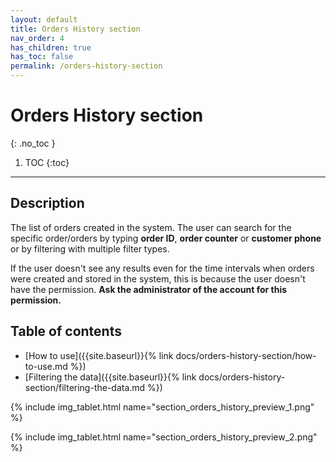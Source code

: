 ```yaml
---
layout: default
title: Orders History section
nav_order: 4
has_children: true
has_toc: false
permalink: /orders-history-section
---
```


# Orders History section
{: .no_toc }

1. TOC
{:toc}

---

## Description
The list of orders created in the system. The user can search for the specific order/orders by typing **order ID**, **order counter** or **customer phone** or by filtering with multiple filter types. 

<span class="text-red-200">If the user doesn't see any results even for the time intervals when orders were created and stored in the system, this is because the user doesn't have the permission. **Ask the administrator of the account for this permission.**</span>

## Table of contents
- [How to use]({{site.baseurl}}{% link docs/orders-history-section/how-to-use.md %})
- [Filtering the data]({{site.baseurl}}{% link docs/orders-history-section/filtering-the-data.md %})


{% include img_tablet.html name="section_orders_history_preview_1.png" %}

{% include img_tablet.html name="section_orders_history_preview_2.png" %}